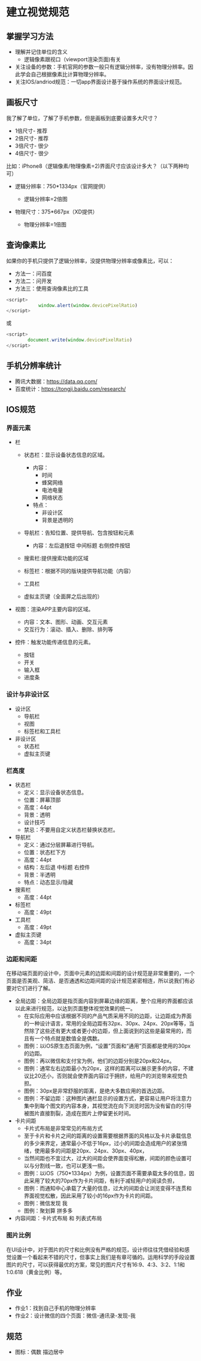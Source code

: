 # 建立视觉规范

## 掌握学习方法

- 理解并记住单位的含义
  - 逻辑像素跟视口（viewport渲染页面)有关
- 关注设备的参数：手机官网的参数一般只有逻辑分辨率，没有物理分辨率。因此学会自己根据像素比计算物理分辨率。
- 关注IOS/andriod规范：一切app界面设计基于操作系统的界面设计规范。

## 画板尺寸

我了解了单位，了解了手机参数，但是画板到底要设置多大尺寸？

- 1倍尺寸- 推荐
- 2倍尺寸- 推荐
- 3倍尺寸- 很少
- 4倍尺寸- 很少

比如：iPhone8（逻辑像素/物理像素=2)界面尺寸应该设计多大？（以下两种均可）

- 逻辑分辨率：750*1334px（官网提供）

  - 逻辑分辨率=2倍图

- 物理尺寸：375*667px（XD提供）

  - 物理分辨率=1倍图
## 查询像素比

如果你的手机只提供了逻辑分辨率，没提供物理分辨率或像素比，可以：

  - 方法一：问百度
  - 方法二：问开发
  - 方法三：使用查询像素比的工具

```js
<script>
			window.alert(window.devicePixelRatio)
</script>
```

或

```js
<script>
		document.write(window.devicePixelRatio)
</script>
```

## 手机分辨率统计

- 腾讯大数据：https://data.qq.com/
- 百度统计：https://tongji.baidu.com/research/

## IOS规范

### 界面元素

- 栏

  - 状态栏：显示设备状态信息的区域。

    - 内容：
      - 时间
      - 蜂窝网络
      - 电池电量
      - 网络状态
    - 特点：
      - 非设计区
      - 背景是透明的

  - 导航栏：告知位置、提供导航、包含按钮和元素

    - 内容：左后退按钮  中间标题  右侧控件按钮
    
  - 搜索栏:提供搜索功能的区域

  - 标签栏：根据不同的版块提供导航功能（内容）

  - 工具栏

  - 虚拟主页键（全面屏之后出现的）


- 视图：渲染APP主要内容的区域。
  - 内容：文本、图形、动画、交互元素
  - 交互行为：滚动、插入、删除、排列等
- 控件：触发功能传递信息的元素。
  - 按钮
  - 开关
  - 输入框
  - 进度条

### 设计与非设计区

- 设计区
  - 导航栏
  - 视图
  - 标签栏和工具栏
- 非设计区
  - 状态栏
  - 虚拟主页键

### 栏高度

- 状态栏
  - 定义：显示设备状态信息。
  - 位置：屏幕顶部
  - 高度：44pt
  - 背景：透明
  - 设计技巧
  - 禁忌：不要用自定义状态栏替换状态栏。
- 导航栏
  - 定义：通过分层屏幕进行导航。
  - 位置：状态栏下方
  - 高度：44pt
  - 结构：左后退  中标题 右控件
  - 背景：半透明
  - 特点：动态显示/隐藏
- 搜索栏
  - 高度：44pt
- 标签栏
  - 高度：49pt
- 工具栏
  - 高度：49pt
- 虚拟主页键
  - 高度：34pt

### 边距和间距

在移动端页面的设计中，页面中元素的边距和间距的设计规范是非常重要的，一个页面是否美观、简洁、是否通透和边距间距的设计规范紧密相连，所以说我们有必要对它们进行了解。

- 全局边距：全局边距是指页面内容到屏幕边缘的距离，整个应用的界面都应该以此来进行规范，以达到页面整体视觉效果的统一。
  - 在实际应用中应该根据不同的产品气质采用不同的边距，让边距成为界面的一种设计语言，常用的全局边距有32px、30px、24px、20px等等，当然除了这些还有更大或者更小的边距，但上面说到的这些是最常用的，而且有一个特点就是数值全是偶数。
  - 图例：以iOS原生态页面为例，“设置”页面和“通用”页面都是使用的30px的边距。
  - 图例：再以微信和支付宝为例，他们的边距分别是20px和24px。
  - 图例：通常左右边距最小为20px，这样的距离可以展示更多的内容，不建议比20还小，否则就会使界面内容过于拥挤，给用户的浏览带来视觉负担。
  - 图例：30px是非常舒服的距离，是绝大多数应用的首选边距。
  - 图例：不留边距：这种图片通栏显示的设置方式，更容易让用户将注意力集中到每个图文的内容本身，其视觉流在向下浏览时因为没有留白的引导被图片直接割裂，造成在图片上停留更长时间。
- 卡片间距
  - 卡片式布局是非常常见的布局方式
  - 至于卡片和卡片之间的距离的设置需要根据界面的风格以及卡片承载信息的多少来界定，通常最小不低于16px，过小的间距会造成用户的紧张情绪，使用最多的间距是20px、24px、30px、40px，
  - 当然间距也不宜过大，过大的间距会使界面变得松散，间距的颜色设置可以与分割线一致，也可以更浅一些。
  - 图例：以iOS（750*1334px）为例，设置页面不需要承载太多的信息，因此采用了较大的70px作为卡片间距，有利于减轻用户的阅读负担，
  - 图例：而通知中心承载了大量的信息，过大的间距会让浏览变得不连贯和界面视觉松散，因此采用了较小的16px作为卡片的间距。
  - 图例：微信发现 我
  - 图例：聚划算 拼多多
- 内容间距：卡片式布局 和 列表式布局

### 图片比例

在UI设计中，对于图片的尺寸和比例没有严格的规范，设计师往往凭借经验和感觉设置一个看起来不错的尺寸，但事实上我们是有章可循的。运用科学的手段设置图片的尺寸，可以获得最优的方案，常见的图片尺寸有16:9、4:3、3:2、1:1和1:0.618（黄金比例）等。





## 作业

- 作业1：找到自己手机的物理分辨率
- 作业2：设计微信的四个页面：微信-通讯录-发现-我  





## 规范

- 图标：偶数 描边居中